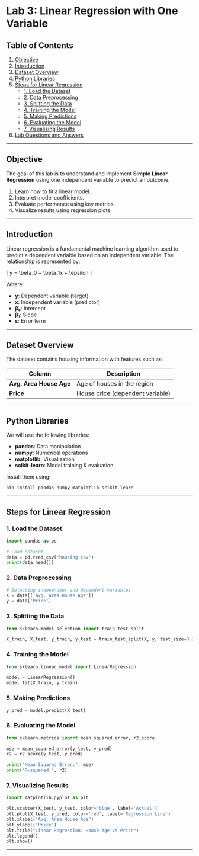 # Lab 3: Linear Regression with One Variable

## Table of Contents
1. [Objective](#objective)
2. [Introduction](#introduction)
3. [Dataset Overview](#dataset-overview)
4. [Python Libraries](#python-libraries)
5. [Steps for Linear Regression](#steps-for-linear-regression)
   - [1. Load the Dataset](#1-load-the-dataset)
   - [2. Data Preprocessing](#2-data-preprocessing)
   - [3. Splitting the Data](#3-splitting-the-data)
   - [4. Training the Model](#4-training-the-model)
   - [5. Making Predictions](#5-making-predictions)
   - [6. Evaluating the Model](#6-evaluating-the-model)
   - [7. Visualizing Results](#7-visualizing-results)
6. [Lab Questions and Answers](#lab-questions-and-answers)

---

## Objective
The goal of this lab is to understand and implement **Simple Linear Regression** using one independent variable to predict an outcome.

1. Learn how to fit a linear model.
2. Interpret model coefficients.
3. Evaluate performance using key metrics.
4. Visualize results using regression plots.

---

## Introduction
Linear regression is a fundamental machine learning algorithm used to predict a dependent variable based on an independent variable. The relationship is represented by:

\[ y = \beta_0 + \beta_1x + \epsilon \]

Where:
- **y**: Dependent variable (target)
- **x**: Independent variable (predictor)
- **β₀**: Intercept
- **β₁**: Slope
- **ε**: Error term

---

## Dataset Overview
The dataset contains housing information with features such as:

| Column | Description |
|--------|-------------|
| **Avg. Area House Age** | Age of houses in the region |
| **Price** | House price (dependent variable) |

---

## Python Libraries
We will use the following libraries:
- **pandas**: Data manipulation
- **numpy**: Numerical operations
- **matplotlib**: Visualization
- **scikit-learn**: Model training & evaluation

Install them using:
```bash
pip install pandas numpy matplotlib scikit-learn
```

---

## Steps for Linear Regression

### 1. Load the Dataset
```python
import pandas as pd

# Load dataset
data = pd.read_csv("housing.csv")
print(data.head())
```

### 2. Data Preprocessing
```python
# Selecting independent and dependent variables
X = data[['Avg. Area House Age']]
y = data['Price']
```

### 3. Splitting the Data
```python
from sklearn.model_selection import train_test_split

X_train, X_test, y_train, y_test = train_test_split(X, y, test_size=0.2, random_state=42)
```

### 4. Training the Model
```python
from sklearn.linear_model import LinearRegression

model = LinearRegression()
model.fit(X_train, y_train)
```

### 5. Making Predictions
```python
y_pred = model.predict(X_test)
```

### 6. Evaluating the Model
```python
from sklearn.metrics import mean_squared_error, r2_score

mse = mean_squared_error(y_test, y_pred)
r2 = r2_score(y_test, y_pred)

print("Mean Squared Error:", mse)
print("R-squared:", r2)
```

### 7. Visualizing Results
```python
import matplotlib.pyplot as plt

plt.scatter(X_test, y_test, color='blue', label='Actual')
plt.plot(X_test, y_pred, color='red', label='Regression Line')
plt.xlabel("Avg. Area House Age")
plt.ylabel("Price")
plt.title("Linear Regression: House Age vs Price")
plt.legend()
plt.show()
```

---
